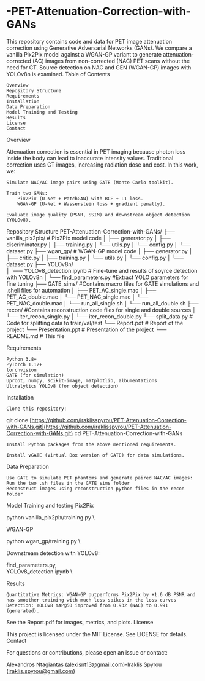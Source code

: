 # -PET-Attenuation-Correction-with-GANs
This repository contains code and data for PET image attenuation correction using Generative Adversarial Networks (GANs). We compare a vanilla Pix2Pix model against a WGAN-GP variant to generate attenuation-corrected (AC) images from non-corrected (NAC) PET scans without the need for CT. Source detection on NAC and GEN (WGAN-GP) images with YOLOv8n is examined.
Table of Contents

    Overview
    Repository Structure
    Requirements
    Installation
    Data Preparation
    Model Training and Testing
    Results
    License
    Contact

Overview

Attenuation correction is essential in PET imaging because photon loss inside the body can lead to inaccurate intensity values. Traditional correction uses CT images, increasing radiation dose and cost. In this work, we:

    Simulate NAC/AC image pairs using GATE (Monte Carlo toolkit).

    Train two GANs:
        Pix2Pix (U-Net + PatchGAN) with BCE + L1 loss.
        WGAN-GP (U-Net + Wasserstein loss + gradient penalty).

    Evaluate image quality (PSNR, SSIM) and downstream object detection (YOLOv8).
Repository Structure
    PET-Attenuation-Correction-with-GANs/
    ├── vanilla_pix2pix/       # Pix2Pix model code
    │   ├── generator.py
    │   ├── discriminator.py
    │   ├── training.py
    │   └── utils.py
    │   └── config.py
    │   └── dataset.py
    ├── wgan_gp/               # WGAN-GP model code
    │   ├── generator.py
    │   ├── critic.py
    │   ├── training.py
    │   └── utils.py
    │   └── config.py
    │   └── dataset.py
    ├── YOLOv8n/             
    │   └── YOLOv8_detection.ipynb   # Fine-tune and results of soyrce detection with YOLOv8n
    │   └── find_parameters.py   #Extract YOLO parameters for fine tuning
    ├── GATE_sims/              #Contains macro files for GATE simulations and .shell files for automation
    │   ├── PET_AC_single.mac
    │   ├── PET_AC_double.mac
    │   └── PET_NAC_single.mac
    │   └── PET_NAC_double.mac
    │   └── run_all_single.sh
    │   └── run_all_double.sh
    ├── recon/             #Contains reconstruction code files for single and double sources
    │   └── iter_recon_single.py
    │   └── iter_recon_double.py
    └── split_data.py              # Code for splitting data to train/val/test 
    └── Report.pdf              # Report of the project
    └── Presentation.ppt              # Presentation of the project
    └── README.md              # This file

Requirements

    Python 3.8+
    PyTorch 1.12+
    torchvision
    GATE (for simulation)
    Uproot, numpy, scikit-image, matplotlib, albumentations
    Ultralytics YOLOv8 (for object detection)

Installation

    Clone this repository:

git clone [https://github.com/iraklisspyrou/PET-Attenuation-Correction-with-GANs.git](https://github.com/iraklisspyrou/PET-Attenuation-Correction-with-GANs.git)
cd PET-Attenuation-Correction-with-GANs

    Install Python packages from the above mentioned requirements.

    Install vGATE (Virtual Box version of GATE) for data simulations.

Data Preparation

    Use GATE to simulate PET phantoms and generate paired NAC/AC images: Run the two .sh files in the GATE_sims folder
    Reconstruct images using reconstruction python files in the recon folder

Model Training and testing
Pix2Pix

python vanilla_pix2pix/training.py \

WGAN-GP

python wgan_gp/training.py \

Downstream detection with YOLOv8:

find_parameters.py, \
YOLOv8_detection.ipynb \

Results

    Quantitative Metrics: WGAN-GP outperforms Pix2Pix by +1.6 dB PSNR and has smoother training with much less spikes in the loss curves
    Detection: YOLOv8 mAP@50 improved from 0.932 (NAC) to 0.991 (generated).

See the Report.pdf for images, metrics, and plots.
License

This project is licensed under the MIT License. See LICENSE for details.
Contact

For questions or contributions, please open an issue or contact:

  Alexandros Ntagiantas (alexisnt13@gmail.com)-Iraklis Spyrou (iraklis.spyrou@gmail.com) 
